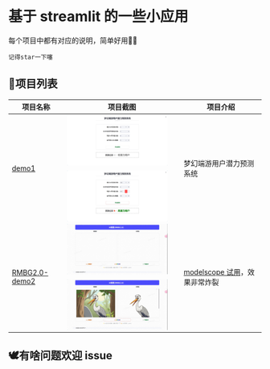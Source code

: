 # 基于 streamlit 的一些小应用

每个项目中都有对应的说明，简单好用🤣🤣

`记得star一下噻`

## 🧩项目列表

| 项目名称                             | 项目截图                                                                             | 项目介绍                                                                            |
| ------------------------------------ | ------------------------------------------------------------------------------------ | ----------------------------------------------------------------------------------- |
| [demo1](/src/demo1/)                 |<div style="display: flex; flex-wrap: wrap; gap: 10px;"><img src="/src/demo1/assets/s1.png" alt="图片1" width="200"/><img src="/src/demo1/assets/s2.png" alt="图片2" width="200"/></div>| 梦幻端游用户潜力预测系统|
| [RMBG2.0-demo2](/src/RMBG-2.0-demo/) |<div style="display: flex; flex-wrap: wrap; gap: 10px;"><img src="/src/RMBG-2.0-demo/assets/s1.png" alt="图片1" width="200"/><img src="/src/RMBG-2.0-demo/assets/s2.png" alt="图片2" width="200"/></div>| [modelscope 试用](https://www.modelscope.cn/studios/Lixiang/RMBG-2.0)，效果非常炸裂 |

## 🕊️有啥问题欢迎 issue
